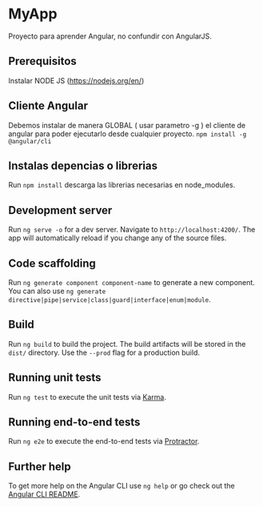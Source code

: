 # MyApp

Proyecto para aprender Angular, no confundir con AngularJS.

## Prerequisitos

Instalar NODE JS (https://nodejs.org/en/)

## Cliente Angular

Debemos instalar de manera GLOBAL ( usar parametro -g ) el cliente de angular para poder ejecutarlo desde cualquier proyecto. `npm install -g @angular/cli`

## Instalas depencias o librerias

Run `npm install` descarga las librerias necesarias en node_modules.


## Development server

Run `ng serve -o` for a dev server. Navigate to `http://localhost:4200/`. The app will automatically reload if you change any of the source files.

## Code scaffolding

Run `ng generate component component-name` to generate a new component. You can also use `ng generate directive|pipe|service|class|guard|interface|enum|module`.

## Build

Run `ng build` to build the project. The build artifacts will be stored in the `dist/` directory. Use the `--prod` flag for a production build.

## Running unit tests

Run `ng test` to execute the unit tests via [Karma](https://karma-runner.github.io).

## Running end-to-end tests

Run `ng e2e` to execute the end-to-end tests via [Protractor](http://www.protractortest.org/).

## Further help

To get more help on the Angular CLI use `ng help` or go check out the [Angular CLI README](https://github.com/angular/angular-cli/blob/master/README.md).
